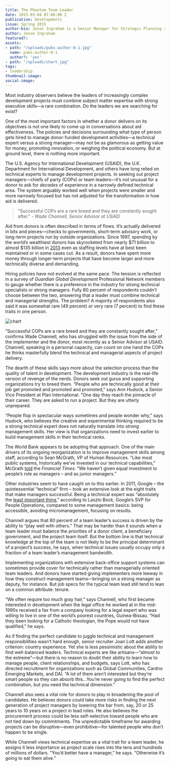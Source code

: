 ```yaml
---
title: The Phantom Team Leader
date: 2015-03-04 07:00:00 Z
publication: Developments
issue: Spring 2015
author-bio: Jeson Ingraham is a Senior Manager for Strategic Planning at DAI.
author: Jeson Ingraham
featured?: 
assets:
- path: "/uploads/pubs-author-8-1.jpg"
  name: pubs-author-8-1
  author?: 'yes'
- path: "/uploads/chart.jpg"
tags:
- leadership
thumbnail-image:
social-image:
---
```


Most industry observers believe the leaders of increasingly complex development projects must combine subject matter expertise with strong executive skills—a rare combination. Do the leaders we are searching for exist?




One of the most important factors in whether a donor delivers on its objectives is not one likely to come up in conversations about aid effectiveness. The policies and decisions surrounding what type of person gets hired to manage donor-funded development activities—a technical expert versus a strong manager—may not be as glamorous as getting value for money, promoting innovation, or weighing the political economy. But at ground level, there is nothing more important.

The U.S. Agency for International Development (USAID), the U.K. Department for International Development, and others have long relied on technical experts to manage development projects. In seeking out project managers—chiefs of party (COPs) or team leaders—it’s not unusual for a donor to ask for *decades* of experience in a narrowly defined technical area. The system arguably worked well when projects were smaller and more narrowly focused but has not adjusted for the transformation in how aid is delivered. 

> "Successful COPs are a rare breed and they are constantly sought after." 
*- Wade Channell, Senior Advisor at USAID*

Aid from donors is often described in terms of flows. It’s actually delivered in bits and pieces—checks to governments, short-term advisory work, or long-term projects run by outside organizations. Since 1997, spending by the world’s wealthiest donors has skyrocketed from nearly $71 billion to almost $135 billion in [2013](http://www.compareyourcountry.org/chart.php?project=oda&page=1&cr=oecd&lg=en) even as staffing levels have at best been maintained or in some cases cut. As a result, donors have spent more money through longer-term projects that have become larger and more technically diverse and demanding.

Hiring policies have not evolved at the same pace. The tension is reflected in a survey of *Guardian Global Development* Professional Network members to gauge whether there is a preference in the industry for strong technical specialists or strong managers. Fully 80 percent of respondents couldn’t choose between the two, answering that a leader must combine technical and managerial strengths. The problem? A majority of respondents also said it was somewhat rare (49 percent) or very rare (7 percent) to find these traits in one person.

![chart](/uploads/chart.jpg) 

“Successful COPs are a rare breed and they are constantly sought after,” confirms Wade Channell, who has struggled with the issue from the side of the implementer and the donor, most recently as a Senior Advisor at USAID. Channell, speaking in a personal capacity, can count on one hand the COPs he thinks masterfully blend the technical and managerial aspects of project delivery.

The dearth of these skills says more about the selection process than the quality of talent in development. The development industry is the real-life version of revenge of the nerds. Donors seek out gurus and supporting organizations try to breed them. “People who are technically good at their job get promoted and promoted and promoted,” says Ann Hudock, a Senior Vice President at Plan International. “One day they reach the pinnacle of their career. They are asked to run a project. But they are utterly unprepared. 

“People flop in spectacular ways sometimes and people wonder why,” says Hudock, who believes the creative and experimental thinking required to be a strong technical expert does not naturally translate into strong management skills. Her view is that organizations need to invest earlier to build management skills in their technical ranks. 

The World Bank appears to be adopting that approach. One of the main drivers of its ongoing reorganization is to improve management skills among staff, according to Sean McGrath, VP of Human Resources. “Like most public systems, historically we’ve invested in our technical capabilities,” McGrath [told](http://www.ft.com/intl/cms/s/2/5e98997a-f182-11e3-9161-00144feabdc0.html#axzz38nX4B7yQ) the *Financial Times*. “We haven’t given equal investment to people’s role as managers – and as junior managers.”

Other industries seem to have caught on to this earlier. In 2011, Google – the quintessential “technical” firm – took an extensive look at the eight traits that make managers successful. Being a technical expert was “absolutely the [least important thing](http://www.nytimes.com/2011/03/13/business/13hire.html?pagewanted=all&_r=0),” according to Laszlo Bock, Google’s SVP for People Operations, compared to some management basics: being accessible, avoiding micromanagement, focusing on results.

Channell argues that 80 percent of a team leader’s success is driven by the ability to “play well with others.” That may be harder than it sounds when a team leader must balance the priorities of a donor client, a beneficiary government, and the project team itself. But the bottom line is that technical knowledge at the top of the team is not likely to be the principal determinant of a project’s success, he says, when technical issues usually occupy only a fraction of a team leader’s management bandwidth.

Implementing organizations with extensive back-office support systems can sometimes provide cover for technically rather than managerially oriented team leaders. And donors have started giving implementers more leeway in how they construct management teams—bringing on a strong manager as deputy, for instance. But job specs for the typical team lead still tend to lean on a common attribute: tenure.

“We often require too much gray hair,” says Channell, who first became interested in development when the legal office he worked at in the mid-1990s received a fax from a company looking for a legal expert who was willing to live in one of the world’s poorest countries, Guinea-Bissau. “Had they been looking for a Catholic theologian, the Pope would not have qualified,” he says. 

As if finding the perfect candidate to juggle technical and management responsibilities wasn’t hard enough, senior recruiter Joan Lott adds another criterion: country experience. Yet she is less pessimistic about the ability to find well-balanced leaders. Technical experts are like artisans—“almost to the extreme”—but there is no reason to doubt their ability to learn how to manage people, client relationships, and budgets, says Lott, who has directed recruitment for organizations such as Global Communities, Cardno Emerging Markets, and DAI. “A lot of them aren’t interested but they’re smart people so they can absorb this…You’re never going to find the perfect combination, but you need the technical dimension.”

Channell also sees a vital role for donors to play in broadening the pool of candidates. He believes donors could take more risks in finding the next generation of project managers by lowering the bar from, say, 20 or 25 years to 10 years on a project in lead roles. He also believes the procurement process could be less self-selective toward people who are not tied down by commitments. The unpredictable timeframe for awarding projects can be disruptive—even prohibitive—for talented people who don’t happen to be single.

While Channell views technical expertise as a vital trait for a team leader, he assigns it less importance as project scale rises into the tens and hundreds of millions of dollars. “You’d better have a manager,” he says. “Otherwise it’s going to eat them alive.”
